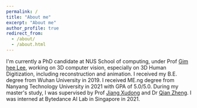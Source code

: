 ```yaml
---
permalink: /
title: "About me"
excerpt: "About me"
author_profile: true
redirect_from: 
  - /about/
  - /about.html
---
```


I'm currently a PhD candidate at NUS School of computing, under Prof [Gim hee Lee](https://www.comp.nus.edu.sg/~leegh/), working on 3D computer vision, especially on 3D Human Digitization, including reconstruction and animation. I received my B.E. degree from Wuhan University in 2019. I received ME.ng degree from Nanyang Technology University in 2021 with GPA of 5.0/5.0. During my master's study, I was supervised by Prof [Jiang Xudong](https://personal.ntu.edu.sg/exdjiang/) and Dr [Qian Zheng](https://q-zh.github.io/). I was interned at Bytedance AI Lab in Singapore in 2021.

